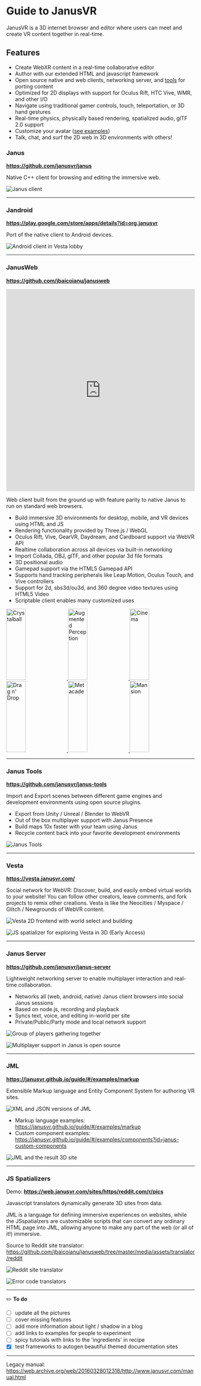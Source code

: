 # Guide to JanusVR

JanusVR is a 3D internet browser and editor where users can meet and create VR content together in real-time.

## Features

- Create WebXR content in a real-time collaborative editor
- Author with our extended HTML and javascript framework
- Open source native and web clients, networking server, and [tools](https://github.com/janusvr/janus-tools) for porting content
- Optimized for 2D displays with support for Oculus Rift, HTC Vive, WMR, and other I/O
- Navigate using traditional gamer controls, touch, teleportation, or 3D hand gestures
- Real-time physics, physically based rendering, spatialized audio, glTF 2.0 support
- Customize your avatar ([see examples](https://github.com/janusvr-examples/custom-avatars))
- Talk, chat, and surf the 2D web in 3D environments with others!

### Janus

**<https://github.com/janusvr/janus>**

Native C++ client for browsing and editing the immersive web.

![Janus client](https://i.imgur.com/xVguGZb.jpg)


---

### Jandroid 

**<https://play.google.com/store/apps/details?id=org.janusvr>**

Port of the native client to Android devices.

![Android client in Vesta lobby](https://i.imgur.com/KCHf0b9.jpg)

---

### JanusWeb

**<https://github.com/jbaicoianu/janusweb>**

<iframe width="100%" height="540" src="https://www.youtube.com/embed/3d9fLI6shHg" frameborder="0" allow="accelerometer; autoplay; encrypted-media; gyroscope; picture-in-picture" allowfullscreen></iframe>

Web client built from the ground up with feature parity to native Janus to run on standard web browsers.

- Build immersive 3D environments for desktop, mobile, and VR devices using HTML and JS
- Rendering functionality provided by Three.js / WebGL
- Oculus Rift, Vive, GearVR, Daydream, and Cardboard support via WebVR API
- Realtime collaboration across all devices via built-in networking
- Import Collada, OBJ, glTF, and other popular 3d file formats
- 3D positional audio
- Gamepad support via the HTML5 Gamepad API
- Supports hand tracking peripherals like Leap Motion, Oculus Touch, and Vive controllers
- Support for 2d, sbs3d/ou3d, and 360 degree video textures using HTML5 Video
- Scriptable client enables many customized uses

<a href="https://i.imgur.com/mw0Um3C.gif">
  <img alt="Crystalball" target="_blank" src="https://i.imgur.com/mw0Um3C.gif" height="190" width="32%">
</a>
<a href="https://i.imgur.com/V6fqjVG.gif">
  <img alt="Augmented Perception" target="_blank" src="https://i.imgur.com/V6fqjVG.gif" height="190" width="32%">
</a>
<a href="https://i.imgur.com/i1nIXI8.gif">
  <img alt="Cinema" target="_blank" src="https://i.imgur.com/i1nIXI8.gif" height="190" width="32%">
</a>
<a href="https://i.imgur.com/FX3skXb.gif">
  <img alt="Drag n' Drop" target="_blank" src="https://i.imgur.com/FX3skXb.gif" height="190" width="32%">
</a>
<a href="https://i.imgur.com/9CqBKV5.gif">
  <img alt="Metacade" target="_blank" src="https://i.imgur.com/9CqBKV5.gif" height="190" width="32%">
</a>
<a href="https://imgur.com/pQAQ4yt.gif">
  <img alt="Mansion" target="_blank" src="https://imgur.com/pQAQ4yt.gif" height="190" width="32%">
</a>

---

### Janus Tools

**<https://github.com/janusvr/janus-tools>**

Import and Export scenes between different game engines and development environments using open source plugins. 

- Export from Unity / Unreal / Blender to WebVR
- Out of the box multiplayer support with Janus Presence
- Build maps 10x faster with your team using Janus
- Recycle content back into your favorite development environments

![Janus Tools](https://i.imgur.com/VpsamZV.jpg)

---

### Vesta 

**<https://vesta.janusvr.com/>** 

Social network for WebVR: Discover, build, and easily embed virtual worlds to your website! You can follow other creators, leave comments, and fork projects to remix other creations. Vesta is like the Neocities / Myspace / Glitch / Newgrounds of WebVR content.

![Vesta 2D frontend with world select and building](https://i.imgur.com/xVPUoEK.jpg)

![JS spatializer for exploring Vesta in 3D (Early Access)](https://i.imgur.com/sXT0CiU.jpg)

---

### Janus Server

**<https://github.com/janusvr/janus-server>**

Lightweight networking server to enable multiplayer interaction and real-time collaboration. 

- Networks all (web, android, native) Janus client browsers into social Janus sessions
- Based on node.js, recording and playback
- Syncs text, voice, and editing in-world per site
- Private/Public/Party mode and local network support

![Group of players gathering together](https://i.imgur.com/fnNmqKK.jpg)

![Multiplayer support in Janus is open source](https://i.imgur.com/6RXHCGB.jpg)

---

### JML

**<https://janusvr.github.io/guide/#/examples/markup>**

Extensible Markup language and Entity Component System for authoring VR sites. 

![XML and JSON versions of JML](https://i.imgur.com/DOgVDEa.jpg)

- Markup language examples: <https://janusvr.github.io/guide/#/examples/markup>
- Custom component examples: <https://janusvr.github.io/guide/#/examples/components?id=janus-custom-components>

![JML and the result 3D site](https://i.imgur.com/oTsRSIp.jpg)

---

### JS Spatializers

Demo: **<https://web.janusvr.com/sites/https/reddit.com/r/pics>**

Javascript translators dynamically generate 3D sites from data.

JML is a language for defining immersive experiences on websites, while the JSspatialzers are customizable scripts that can convert any ordinary HTML page into JML, allowing anyone to make any part of the web (or all of it!) immersive.

Source to Reddit site translator: <https://github.com/jbaicoianu/janusweb/tree/master/media/assets/translator/reddit>

![Reddit site translator](https://i.imgur.com/i25kRic.jpg)

![Error code translators](https://i.imgur.com/eHj1VE3.jpg)

---

:pencil2: **To do**

- [ ] update all the pictures
- [ ] cover missing features
- [ ] add more information about light / shadow in a blog
- [ ] add links to examples for people to experiment
- [ ] spicy tutorials with links to the 'ingredients' in recipe
- [x] test frameworks to autogen beautiful themed documentation sites

---

Legacy manual: <https://web.archive.org/web/20160328012318/http://www.janusvr.com/manual.html>
